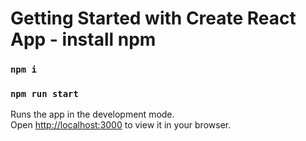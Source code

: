 <!-- By Meryem ACHEMLAL using Reactjs   
- Images & icons for the exemple
- Text from the model
- Almost perfect pixel
-->
# Getting Started with Create React App -  install npm

### `npm i`

### `npm run start`

Runs the app in the development mode.\
Open [http://localhost:3000](http://localhost:3000) to view it in your browser.